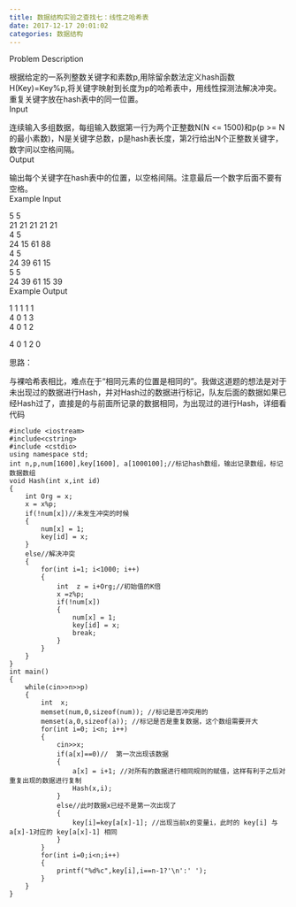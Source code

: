 ```yaml
---
title: 数据结构实验之查找七：线性之哈希表
date: 2017-12-17 20:01:02
categories: 数据结构
---
```

Problem Description  
  
根据给定的一系列整数关键字和素数p,用除留余数法定义hash函数H(Key)=Key%p,将关键字映射到长度为p的哈希表中，用线性探测法解决冲突。重复关键字放在hash表中的同一位置。  
Input  
  
连续输入多组数据，每组输入数据第一行为两个正整数N(N <= 1500)和p(p >=
N的最小素数)，N是关键字总数，p是hash表长度<!-- more -->，第2行给出N个正整数关键字，数字间以空格间隔。  
Output  
  
输出每个关键字在hash表中的位置，以空格间隔。注意最后一个数字后面不要有空格。  
Example Input  
  
5 5  
21 21 21 21 21  
4 5  
24 15 61 88  
4 5  
24 39 61 15  
5 5  
24 39 61 15 39  
Example Output  
  
1 1 1 1 1  
4 0 1 3  
4 0 1 2  

4 0 1 2 0

思路：

与裸哈希表相比，难点在于“相同元素的位置是相同的”。我做这道题的想法是对于未出现过的数据进行Hash，并对Hash过的数据进行标记，队友后面的数据如果已经Hash过了，直接是的与前面所记录的数据相同，为出现过的进行Hash，详细看代码

    
    
    #include <iostream>
    #include<cstring>
    #include <cstdio>
    using namespace std;
    int n,p,num[1600],key[1600], a[1000100];//标记hash数组，输出记录数组，标记数据数组
    void Hash(int x,int id)
    {
        int Org = x;
        x = x%p;
        if(!num[x])//未发生冲突的时候
        {
            num[x] = 1;
            key[id] = x;
        }
        else//解决冲突
        {
            for(int i=1; i<1000; i++)
            {
                int  z = i+Org;//初始值的K倍
                x =z%p;
                if(!num[x])
                {
                    num[x] = 1;
                    key[id] = x;
                    break;
                }
            }
        }
    }
    int main()
    {
        while(cin>>n>>p)
        {
            int  x;
            memset(num,0,sizeof(num)); //标记是否冲突用的
            memset(a,0,sizeof(a)); //标记是否是重复数据，这个数组需要开大
            for(int i=0; i<n; i++)
            {
                cin>>x;
                if(a[x]==0)//  第一次出现该数据
                {
                    a[x] = i+1; //对所有的数据进行相同规则的赋值，这样有利于之后对重复出现的数据进行复制
                    Hash(x,i);
                }
                else//此时数据x已经不是第一次出现了
                {
                    key[i]=key[a[x]-1]; //出现当前x的变量i，此时的 key[i] 与 a[x]-1对应的 key[a[x]-1] 相同
                }
            }
            for(int i=0;i<n;i++)
            {
                printf("%d%c",key[i],i==n-1?'\n':' ');
            }
        }
    }
    

  
  

